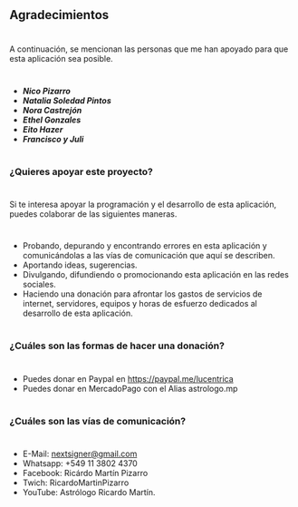 #
## Agradecimientos
#
A continuación, se mencionan las personas que me han apoyado para que esta aplicación sea posible.
#
* ***Nico Pizarro***
* ***Natalia Soledad Pintos***
* ***Nora Castrejón***
* ***Ethel Gonzales***
* ***Eito Hazer***
* ***Francisco y Juli***
#
### ¿Quieres apoyar este proyecto?
#
Si te interesa apoyar la programación y el desarrollo de esta aplicación, puedes colaborar de las siguientes maneras.
#
* Probando, depurando y encontrando errores en esta aplicación y comunicándolas a las vías de comunicación que aquí se describen.
* Aportando ideas, sugerencias.
* Divulgando, difundiendo o promocionando esta aplicación en las redes sociales.
* Haciendo una donación para afrontar los gastos de servicios de internet, servidores, equipos y horas de esfuerzo dedicados al desarrollo de esta aplicación.
#
### ¿Cuáles son las formas de hacer una donación?
#
* Puedes donar en Paypal en https://paypal.me/lucentrica
* Puedes donar en MercadoPago con el Alias astrologo.mp
#
### ¿Cuáles son las vías de comunicación?
#
* E-Mail: nextsigner@gmail.com
* Whatsapp: +549 11 3802 4370
* Facebook: Ricárdo Martín Pizarro
* Twich: RicardoMartinPizarro
* YouTube: Astrólogo Ricardo Martín.

